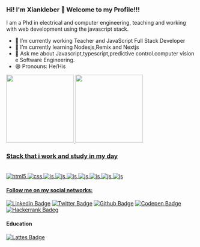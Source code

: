 ### Hi! I'm Xiankleber  👋 Welcome to my Profile!!!
I am a Phd in electrical and computer engineering, teaching and working with web development using the javascript stack. 

- 🔭 I’m currently working Teacher and JavaScript Full Stack Developer 
- 🌱 I’m currently learning Nodesjs,Remix and Nextjs
- 💬 Ask me about Javascript,typescript,predictive control.computer vision e Software Engineering. 
- 😄 Pronouns: He/His


<div>
  <a href="https://github.com/Xiankleber">
  <img height="180em" src="https://github-readme-stats.vercel.app/api?username=Xiankleber&show_icons=true&theme=dark&include_all_commits=true&count_private=true"/>
  <img height="180em" src="https://github-readme-stats.vercel.app/api/top-langs/?username=Xiankleber&layout=compact&langs_count=7&theme=dark"/>
  
    
### Stack that i work and study in my day 
</div>
  
<div style="display: inline_block"><br/>
<div style="display: inline_block">
  <img align="center" alt="html5" src="https://img.shields.io/badge/HTML5-E34F26?style=for-the-badge&logo=html5&logoColor=black" />
  <img align="center" alt="css" src="https://img.shields.io/badge/CSS3-1572B6?style=for-the-badge&logo=css3&logoColor=black" />
  <img align="center" alt="js" src="https://img.shields.io/badge/JavaScript-323330?style=for-the-badge&logo=javascript&logoColor=F7DF1E" />
  <img align="center" alt="js" src="https://img.shields.io/badge/TypeScript-007ACC?style=for-the-badge&logo=typescript&logoColor=black" />
  <img align="center" alt="js" src="https://img.shields.io/badge/React-20232A?style=for-the-badge&logo=react&logoColor=61DAFB" />
  <img align="center" alt="js" src="https://img.shields.io/badge/React_Native-20232A?style=for-the-badge&logo=react&logoColor=61DAFB" />
  <img align="center" alt="js" src="https://img.shields.io/badge/Node.js-43853D?style=for-the-badge&logo=node.js&logoColor=black" />
  <img align="center" alt="js" src= "https://img.shields.io/badge/Markdown-000000?style=for-the-badge&logo=markdown&logoColor=white"/>
  <img align="center" alt="js" src="https://img.shields.io/badge/Visual_Studio_Code-0078D4?style=for-the-badge&logo=visual%20studio%20code&logoColor=white"/> 
 
  
  
#### Follow me on my social networks:


[![Linkedin Badge](https://img.shields.io/badge/LinkedIn-0077B5?style=for-the-badge&logo=linkedin&logoColor=white/in/xiankleber-c-benjamim-878b5621/
)](linkedin.com/in/xiankleber-c-benjamim-878b5621//)
[![Twitter Badge](https://img.shields.io/badge/Twitter-1DA1F2?style=for-the-badge&logo=twitter&logoColor=white=https://twitter.com//Xiankleber)](https://twitter.com//Xiankleber)
[![Github Badge](https://img.shields.io/badge/GitHub-100000?style=for-the-badge&logo=github&logoColor=white//github.com/Xiankleber)](https://github.com/Xiankleber)
[![Codepen Badge](https://img.shields.io/badge/Codepen-000000?style=for-the-badge&logo=codepen&logoColor=white//https://codepen.io/xiankleber)](https://codepen.io/xiankleber)
[![Hackerrank Badeg](https://img.shields.io/badge/-Hackerrank-2EC866?style=for-the-badge&logo=HackerRank&logoColor=white//https://www.hackerrank.com/xianklebercb)](https://www.hackerrank.com/xianklebercb)

#### Education
  [![Lattes Badge](https://img.shields.io/badge/-Lattes-black?style=flat-square&logo=GitBook&logoColor=white&link=http://lattes.cnpq.br/5675256320855513)](http://lattes.cnpq.br/5675256320855513)
 
###

<!--
- 🔭 I’m currently working on ...
- 🌱 I’m currently learning ...
- 👯 I’m looking to collaborate on ...
- 🤔 I’m looking for help with ...
- 💬 Ask me about ...
- 📫 How to reach me: ...
- 😄 Pronouns: ...
- ⚡ Fun fact: ...
-->
